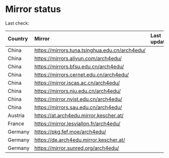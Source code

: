 <script src="./time.js"></script>
# Mirror status
Last check: <script type="text/javascript">localize(1720355694.106894);</script>

|Country|Mirror|Last update|
|:------|:-----|:----------|
|China|https://mirrors.tuna.tsinghua.edu.cn/arch4edu/|<script type="text/javascript">localize(1720334028);</script>|
|China|https://mirrors.aliyun.com/arch4edu/|<script type="text/javascript">localize(1720334028);</script>|
|China|https://mirrors.bfsu.edu.cn/arch4edu/|<script type="text/javascript">localize(1720290851);</script>|
|China|https://mirrors.cernet.edu.cn/arch4edu/|<script type="text/javascript">localize(1720334028);</script>|
|China|https://mirror.iscas.ac.cn/arch4edu/|<script type="text/javascript">localize(1720334028);</script>|
|China|https://mirrors.nju.edu.cn/arch4edu/|<script type="text/javascript">localize(1720290851);</script>|
|China|https://mirror.nyist.edu.cn/arch4edu/|<script type="text/javascript">localize(1720290851);</script>|
|China|https://mirrors.sau.edu.cn/arch4edu/|<script type="text/javascript">localize(1720334028);</script>|
|Austria|https://at.arch4edu.mirror.kescher.at/|<script type="text/javascript">localize(1720334028);</script>|
|France|https://mirror.lesviallon.fr/arch4edu/|<script type="text/javascript">localize(1720334028);</script>|
|Germany|https://pkg.fef.moe/arch4edu/|<script type="text/javascript">localize(1720334028);</script>|
|Germany|https://de.arch4edu.mirror.kescher.at/|<script type="text/javascript">localize(1720334028);</script>|
|Germany|https://mirror.sunred.org/arch4edu/|<script type="text/javascript">localize(1720334028);</script>|

<script src="./tablefilter/tablefilter.js"></script>
<script src="./table.js"></script>